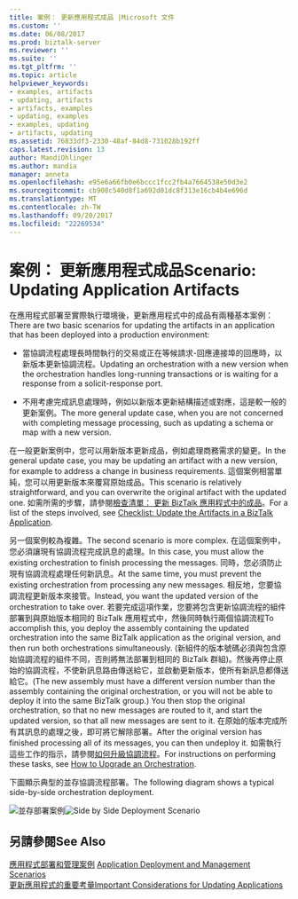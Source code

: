 ```yaml
---
title: 案例： 更新應用程式成品 |Microsoft 文件
ms.custom: ''
ms.date: 06/08/2017
ms.prod: biztalk-server
ms.reviewer: ''
ms.suite: ''
ms.tgt_pltfrm: ''
ms.topic: article
helpviewer_keywords:
- examples, artifacts
- updating, artifacts
- artifacts, examples
- updating, examples
- examples, updating
- artifacts, updating
ms.assetid: 76833df3-2330-48af-84d8-731028b192ff
caps.latest.revision: 13
author: MandiOhlinger
ms.author: mandia
manager: anneta
ms.openlocfilehash: e95e6a66fb0e6bccc1fcc2fb4a7664538e50d3e2
ms.sourcegitcommit: cb908c540d8f1a692d01dc8f313e16cb4b4e696d
ms.translationtype: MT
ms.contentlocale: zh-TW
ms.lasthandoff: 09/20/2017
ms.locfileid: "22269534"
---
```

# <a name="scenario-updating-application-artifacts"></a><span data-ttu-id="e5aea-102">案例： 更新應用程式成品</span><span class="sxs-lookup"><span data-stu-id="e5aea-102">Scenario: Updating Application Artifacts</span></span>
<span data-ttu-id="e5aea-103">在應用程式部署至實際執行環境後，更新應用程式中的成品有兩種基本案例：</span><span class="sxs-lookup"><span data-stu-id="e5aea-103">There are two basic scenarios for updating the artifacts in an application that has been deployed into a production environment:</span></span>  
  
-   <span data-ttu-id="e5aea-104">當協調流程處理長時間執行的交易或正在等候請求-回應連接埠的回應時，以新版本更新協調流程。</span><span class="sxs-lookup"><span data-stu-id="e5aea-104">Updating an orchestration with a new version when the orchestration handles long-running transactions or is waiting for a response from a solicit-response port.</span></span>  
  
-   <span data-ttu-id="e5aea-105">不用考慮完成訊息處理時，例如以新版本更新結構描述或對應，這是較一般的更新案例。</span><span class="sxs-lookup"><span data-stu-id="e5aea-105">The more general update case, when you are not concerned with completing message processing, such as updating a schema or map with a new version.</span></span>  
  
 <span data-ttu-id="e5aea-106">在一般更新案例中，您可以用新版本更新成品，例如處理商務需求的變更。</span><span class="sxs-lookup"><span data-stu-id="e5aea-106">In the general update case, you may be updating an artifact with a new version, for example to address a change in business requirements.</span></span> <span data-ttu-id="e5aea-107">這個案例相當單純，您可以用更新版本來覆寫原始成品。</span><span class="sxs-lookup"><span data-stu-id="e5aea-107">This scenario is relatively straightforward, and you can overwrite the original artifact with the updated one.</span></span> <span data-ttu-id="e5aea-108">如需所需的步驟，請參閱[檢查清單： 更新 BizTalk 應用程式中的成品](../core/checklist-update-the-artifacts-in-a-biztalk-application.md)。</span><span class="sxs-lookup"><span data-stu-id="e5aea-108">For a list of the steps involved, see [Checklist: Update the Artifacts in a BizTalk Application](../core/checklist-update-the-artifacts-in-a-biztalk-application.md).</span></span>  
  
 <span data-ttu-id="e5aea-109">另一個案例較為複雜。</span><span class="sxs-lookup"><span data-stu-id="e5aea-109">The second scenario is more complex.</span></span> <span data-ttu-id="e5aea-110">在這個案例中，您必須讓現有協調流程完成訊息的處理。</span><span class="sxs-lookup"><span data-stu-id="e5aea-110">In this case, you must allow the existing orchestration to finish processing the messages.</span></span> <span data-ttu-id="e5aea-111">同時，您必須防止現有協調流程處理任何新訊息。</span><span class="sxs-lookup"><span data-stu-id="e5aea-111">At the same time, you must prevent the existing orchestration from processing any new messages.</span></span> <span data-ttu-id="e5aea-112">相反地，您要協調流程更新版本來接管。</span><span class="sxs-lookup"><span data-stu-id="e5aea-112">Instead, you want the updated version of the orchestration to take over.</span></span> <span data-ttu-id="e5aea-113">若要完成這項作業，您要將包含更新協調流程的組件部署到與原始版本相同的 BizTalk 應用程式中，然後同時執行兩個協調流程</span><span class="sxs-lookup"><span data-stu-id="e5aea-113">To accomplish this, you deploy the assembly containing the updated orchestration into the same BizTalk application as the original version, and then run both orchestrations simultaneously.</span></span> <span data-ttu-id="e5aea-114">(新組件的版本號碼必須與包含原始協調流程的組件不同，否則將無法部署到相同的 BizTalk 群組)。然後再停止原始的協調流程，不使新訊息路由傳送給它，並啟動更新版本，使所有新訊息都傳送給它。</span><span class="sxs-lookup"><span data-stu-id="e5aea-114">(The new assembly must have a different version number than the assembly containing the original orchestration, or you will not be able to deploy it into the same BizTalk group.) You then stop the original orchestration, so that no new messages are routed to it, and start the updated version, so that all new messages are sent to it.</span></span> <span data-ttu-id="e5aea-115">在原始的版本完成所有其訊息的處理之後，即可將它解除部署。</span><span class="sxs-lookup"><span data-stu-id="e5aea-115">After the original version has finished processing all of its messages, you can then undeploy it.</span></span> <span data-ttu-id="e5aea-116">如需執行這些工作的指示，請參閱[如何升級協調流程](../core/how-to-upgrade-an-orchestration.md)。</span><span class="sxs-lookup"><span data-stu-id="e5aea-116">For instructions on performing these tasks, see [How to Upgrade an Orchestration](../core/how-to-upgrade-an-orchestration.md).</span></span>  
  
 <span data-ttu-id="e5aea-117">下圖顯示典型的並存協調流程部署。</span><span class="sxs-lookup"><span data-stu-id="e5aea-117">The following diagram shows a typical side-by-side orchestration deployment.</span></span>  
  
 <span data-ttu-id="e5aea-118">![並存部署案例](../core/media/ebiz-depl-sidebyside-scenario.gif "ebiz_depl_sidebyside_scenario")</span><span class="sxs-lookup"><span data-stu-id="e5aea-118">![Side by Side Deployment Scenario](../core/media/ebiz-depl-sidebyside-scenario.gif "ebiz_depl_sidebyside_scenario")</span></span>  
  
## <a name="see-also"></a><span data-ttu-id="e5aea-119">另請參閱</span><span class="sxs-lookup"><span data-stu-id="e5aea-119">See Also</span></span>  
 <span data-ttu-id="e5aea-120">[應用程式部署和管理案例](../core/application-deployment-and-management-scenarios.md) </span><span class="sxs-lookup"><span data-stu-id="e5aea-120">[Application Deployment and Management Scenarios](../core/application-deployment-and-management-scenarios.md) </span></span>  
 [<span data-ttu-id="e5aea-121">更新應用程式的重要考量</span><span class="sxs-lookup"><span data-stu-id="e5aea-121">Important Considerations for Updating Applications</span></span>](../core/important-considerations-for-updating-applications.md)